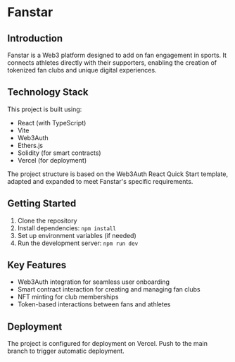 # Fanstar

## Introduction

Fanstar is a Web3 platform designed to add on fan engagement in sports. It connects athletes directly with their supporters, enabling the creation of tokenized fan clubs and unique digital experiences.

## Technology Stack

This project is built using:
- React (with TypeScript)
- Vite
- Web3Auth
- Ethers.js
- Solidity (for smart contracts)
- Vercel (for deployment)

The project structure is based on the Web3Auth React Quick Start template, adapted and expanded to meet Fanstar's specific requirements.

## Getting Started

1. Clone the repository
2. Install dependencies: `npm install`
3. Set up environment variables (if needed)
4. Run the development server: `npm run dev`

## Key Features

- Web3Auth integration for seamless user onboarding
- Smart contract interaction for creating and managing fan clubs
- NFT minting for club memberships
- Token-based interactions between fans and athletes

## Deployment

The project is configured for deployment on Vercel. Push to the main branch to trigger automatic deployment.

